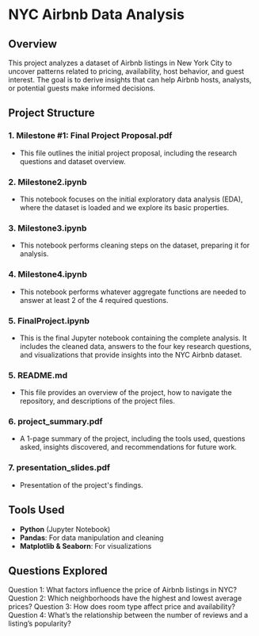 # NYC Airbnb Data Analysis

## Overview

This project analyzes a dataset of Airbnb listings in New York City to uncover patterns related to pricing, availability, host behavior, and guest interest. The goal is to derive insights that can help Airbnb hosts, analysts, or potential guests make informed decisions.

## Project Structure
### 1. **Milestone #1: Final Project Proposal.pdf**
   - This file outlines the initial project proposal, including the research questions and dataset overview.

### 2. **Milestone2.ipynb**
   - This notebook focuses on the initial exploratory data analysis (EDA), where the dataset is loaded and we explore its basic properties.

### 3. **Milestone3.ipynb**
   - This notebook performs cleaning steps on the dataset, preparing it for analysis.

### 4. **Milestone4.ipynb**
   - This notebook performs whatever aggregate functions are needed to answer at least 2 of the 4 required questions.

### 5. **FinalProject.ipynb**
   - This is the final Jupyter notebook containing the complete analysis. It includes the cleaned data, answers to the four key research questions, and visualizations that provide insights into the NYC Airbnb dataset.

### 5. **README.md**
   - This file provides an overview of the project, how to navigate the repository, and descriptions of the project files.

### 6. **project_summary.pdf**
   - A 1-page summary of the project, including the tools used, questions asked, insights discovered, and recommendations for future work.

### 7. **presentation_slides.pdf**
   - Presentation of the project's findings.

## Tools Used

- **Python** (Jupyter Notebook)
- **Pandas**: For data manipulation and cleaning
- **Matplotlib & Seaborn**: For visualizations

## Questions Explored

Question 1: What factors influence the price of Airbnb listings in NYC?
Question 2: Which neighborhoods have the highest and lowest average prices?
Question 3: How does room type affect price and availability?
Question 4: What’s the relationship between the number of reviews and a listing’s popularity?



